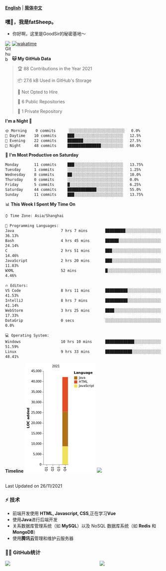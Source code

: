 [**English**](README.md) | [**简体中文**](README.zh_CN.md)
### 嘿👋，我是fatSheep。

- 你好啊，这里是GoodSir的秘密基地～

[![wakatime](https://wakatime.com/badge/user/04e3f192-51ae-42c4-9648-523f599b5595.svg)](https://wakatime.com/@04e3f192-51ae-42c4-9648-523f599b5595)
<a href="https://github.com/1677883418">
<img align="left" alt="Github" width="22px" src="https://cdn.jsdelivr.net/npm/simple-icons@v3/icons/github.svg" />
</a>
<br/>
<br/>

<!--START_SECTION:waka-->
**🐱 My GitHub Data**

> 🏆 88 Contributions in the Year 2021
>
> 📦 27.6 kB Used in GitHub's Storage
>
> 🚫 Not Opted to Hire
>
> 📜 6 Public Repositories
>
> 🔑 1 Private Repository
>
**I'm a Night 🦉**

```text
🌞 Morning    0 commits      ░░░░░░░░░░░░░░░░░░░░░░░░░   0.0% 
🌆 Daytime    10 commits     ███░░░░░░░░░░░░░░░░░░░░░░   12.5% 
🌃 Evening    22 commits     ███████░░░░░░░░░░░░░░░░░░   27.5% 
🌙 Night      48 commits     ███████████████░░░░░░░░░░   60.0%

```
📅 **I'm Most Productive on Saturday**

```text
Monday       11 commits     ███░░░░░░░░░░░░░░░░░░░░░░   13.75% 
Tuesday      1 commits      ░░░░░░░░░░░░░░░░░░░░░░░░░   1.25% 
Wednesday    8 commits      ██░░░░░░░░░░░░░░░░░░░░░░░   10.0% 
Thursday     0 commits      ░░░░░░░░░░░░░░░░░░░░░░░░░   0.0% 
Friday       5 commits      █░░░░░░░░░░░░░░░░░░░░░░░░   6.25% 
Saturday     44 commits     █████████████░░░░░░░░░░░░   55.0% 
Sunday       11 commits     ███░░░░░░░░░░░░░░░░░░░░░░   13.75%

```


📊 **This Week I Spent My Time On**

```text
⌚︎ Time Zone: Asia/Shanghai

💬 Programming Languages: 
Java                     7 hrs 7 mins        █████████░░░░░░░░░░░░░░░░   36.13% 
Bash                     4 hrs 45 mins       ██████░░░░░░░░░░░░░░░░░░░   24.14% 
C                        2 hrs 51 mins       ███░░░░░░░░░░░░░░░░░░░░░░   14.46% 
JavaScript               2 hrs 20 mins       ███░░░░░░░░░░░░░░░░░░░░░░   11.83% 
WXML                     52 mins             █░░░░░░░░░░░░░░░░░░░░░░░░   4.46%

🔥 Editors: 
VS Code                  8 hrs 11 mins       ██████████░░░░░░░░░░░░░░░   41.53% 
IntelliJ                 8 hrs 7 mins        ██████████░░░░░░░░░░░░░░░   41.14% 
WebStorm                 3 hrs 25 mins       ████░░░░░░░░░░░░░░░░░░░░░   17.33% 
DataGrip                 0 secs              ░░░░░░░░░░░░░░░░░░░░░░░░░   0.0%

💻 Operating System: 
Windows                  10 hrs 10 mins      █████████████░░░░░░░░░░░░   51.59% 
Linux                    9 hrs 33 mins       ████████████░░░░░░░░░░░░░   48.41%

```

**Timeline**
![Chart not found](https://raw.githubusercontent.com/1677883418/1677883418/master/charts/bar_graph.png)
<img src="https://github-readme-stats.vercel.app/api/top-langs/?username=1677883418&show_icons=true" />

<br/>
 Last Updated on 26/11/2021
<!--END_SECTION:waka-->


### ⚡ 技术
- 前端开发使用 **HTML, Javascript, CSS**,正在学习**Vue**
- 使用**Java**进行后端开发
- 关系数据库管理系统（如 **MySQL**）以及 NoSQL 数据库系统（如 **Redis** 和 **MongoDB**）
- 使用**腾讯云**管理和维护云服务器

### 👨‍💻 GitHub统计

<img align="left" src="https://github-readme-stats.vercel.app/api?username=1677883418&theme=tokyonight&show_icons=true" />
<img align='right' src='https://octodex.github.com/images/daftpunktocat-thomas.gif' width='200"'>

